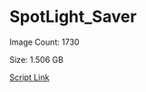 # SpotLight_Saver

Image Count: 1730

Size: 1.506 GB

[Script Link](https://github.com/liuyal/Archive/blob/master/Python/Utilities/Miscellaneous/spotlight_saver.py)